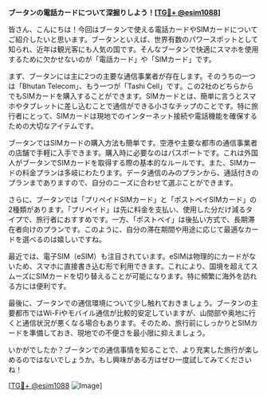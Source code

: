 **ブータンの電話カードについて深掘りしよう！[[TG💪+ @esim1088](https://t.me/s/esim1088)]**

皆さん、こんにちは！今回はブータンで使える電話カードやSIMカードについてご紹介したいと思います。ブータンといえば、世界有数のパワースポットとして知られ、近年は観光客にも人気の国です。そんなブータンで快適にスマホを使用するために欠かせないのが「電話カード」や「SIMカード」です。

まず、ブータンには主に2つの主要な通信事業者が存在します。そのうちの一つは「Bhutan Telecom」、もう一つが「Tashi Cell」です。この2社のどちらからでもSIMカードを購入することができます。SIMカードとは、簡単に言うとスマホやタブレットに差し込むことで通信ができる小さなチップのことです。特に旅行者にとって、SIMカードは現地でのインターネット接続や電話機能を確保するための大切なアイテムです。

ブータンではSIMカードの購入方法も簡単です。空港や主要な都市の通信事業者の店舗で手軽に入手できます。購入時に必要なのはパスポートです。これは外国人がブータンでSIMカードを取得する際の基本的なルールです。また、SIMカードの料金プランは多岐にわたります。データ通信のみのプランから、通話付きのプランまでありますので、自分のニーズに合わせて選ぶことができます。

さらに、ブータンでは「プリペイドSIMカード」と「ポストペイSIMカード」の2種類があります。「プリペイド」は先に料金を支払い、使用した分だけ減るタイプで、旅行者におすすめです。一方、「ポストペイ」は後払い方式で、長期滞在者向けのプランです。このように、自分の滞在期間や用途に応じて最適なカードを選べるのは嬉しいですね。

最近では、電子SIM（eSIM）も注目されています。eSIMは物理的にカードがないため、スマホに直接書き込む形で利用できます。これにより、国境を超えてスムーズにSIMカードを切り替えることが可能になります。特に頻繁に海外を訪れる方には便利です。

最後に、ブータンでの通信環境について少し触れておきましょう。ブータンの主要都市ではWi-Fiやモバイル通信が比較的安定していますが、山間部や奥地に行くと通信状況が悪くなる場合もあります。そのため、旅行前にしっかりとSIMカードを準備しておき、現地での不便さを最小限に抑えましょう。

いかがでしたか？ブータンでの通信事情を知ることで、より充実した旅行が楽しめるのではないでしょうか。もし興味がある方はぜひ一度試してみてくださいね！

[[TG💪+ @esim1088](https://t.me/s/esim1088) ![Image](https://i.postimg.cc/Y0z9fWf4/image.png)]